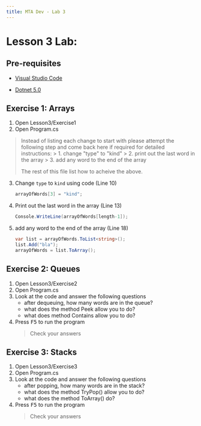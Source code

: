 ```yaml
---
title: MTA Dev - Lab 3
---
```


# Lesson 3 Lab:

## Pre-requisites

- [Visual Studio Code](https://aka.ms/win32-x64-user-stable)

- [Dotnet 5.0](https://download.visualstudio.microsoft.com/download/pr/fc1e9923-c4ea-41eb-bddb-165b684fdd4d/cdc2508795eef111e2feb35625e2e460/dotnet-sdk-5.0.100-rc.1.20452.10-win-x64.exe)

## Exercise 1: Arrays
1. Open Lesson3/Exercise1
1. Open Program.cs
> Instead of listing each change to start with please attempt the following step and come back here if required for detailed instructions:
    >   1. change "type" to "kind"
    >   2. print out the last word in the array
    >   3. add any word to the end of the array
> 
> The rest of this file list how to acheive the above.
3. Change `type` to `kind` using code (Line 10)
    ``` csharp
    arrayOfWords[3] = "kind";
    ```
3. Print out the last word in the array (Line 13)
    ``` csharp
    Console.WriteLine(arrayOfWords[length-1]);
    ```
3. add any word to the end of the array (Line 18)
    ``` csharp
    var list = arrayOfWords.ToList<string>();
    list.Add("bla");
    arrayOfWords = list.ToArray();
    ```
## Exercise 2: Queues
1. Open Lesson3/Exercise2
1. Open Program.cs
1. Look at the code and answer the following questions
    - after dequeuing, how many words are in the queue?
    - what does the method Peek allow you to do?
    - what does method Contains allow you to do?
1. Press <kbd>F5</kbd> to run the program
    > Check your answers
## Exercise 3: Stacks
1. Open Lesson3/Exercise3
1. Open Program.cs
1. Look at the code and answer the following questions
    - after popping, how many words are in the stack?
    - what does the method TryPop() allow you to do?
    - what does the method ToArray() do?
1. Press <kbd>F5</kbd> to run the program
    > Check your answers
